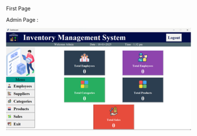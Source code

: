 First Page 

Admin Page  :

![image alt](https://github.com/irfanulkabirhira/Inventory-Management-System-with-Python-Tkinter-MySQL/blob/cabde33fca53ed66ec8455bbaa5cedd44f7ab587/Admin%20page.png)
